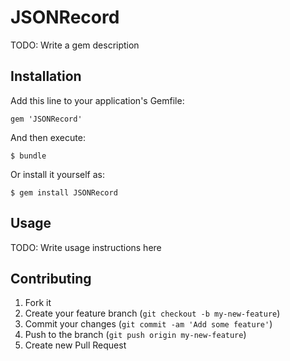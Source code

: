 # JSONRecord

TODO: Write a gem description

## Installation

Add this line to your application's Gemfile:

    gem 'JSONRecord'

And then execute:

    $ bundle

Or install it yourself as:

    $ gem install JSONRecord

## Usage

TODO: Write usage instructions here

## Contributing

1. Fork it
2. Create your feature branch (`git checkout -b my-new-feature`)
3. Commit your changes (`git commit -am 'Add some feature'`)
4. Push to the branch (`git push origin my-new-feature`)
5. Create new Pull Request
